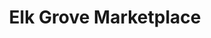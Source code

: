 ---
title: Elk Grove Marketplace
url: /elk-grove-marketplace/
latitude: 38.426
longitude: -121.39
---